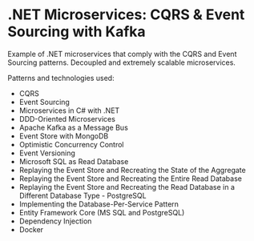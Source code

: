 # .NET Microservices: CQRS & Event Sourcing with Kafka

Example of .NET microservices that comply with the CQRS and Event Sourcing patterns.
Decoupled and extremely scalable microservices.

Patterns and technologies used:

- CQRS
- Event Sourcing
- Microservices in C# with .NET
- DDD-Oriented Microservices
- Apache Kafka as a Message Bus
- Event Store with MongoDB
- Optimistic Concurrency Control
- Event Versioning
- Microsoft SQL as Read Database
- Replaying the Event Store and Recreating the State of the Aggregate
- Replaying the Event Store and Recreating the Entire Read Database
- Replaying the Event Store and Recreating the Read Database in a Different Database Type - PostgreSQL
- Implementing the Database-Per-Service Pattern
- Entity Framework Core (MS SQL and PostgreSQL)
- Dependency Injection
- Docker
